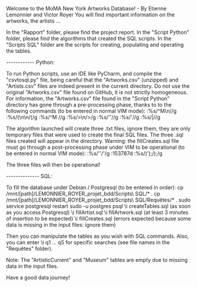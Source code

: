 Welcome to the MoMA New York Artworks Database! - By Etienne Lemonnier and Victor Royer
You will find important information on the artworks, the artists ...

In the "Rapport" folder, please find the project report.
In the "Script Python" folder, please find the algorithms that created the SQL scripts.
In the "Scripts SQL" folder are the scripts for creating, populating and operating the tables.

------------ Python:

To run Python scripts, use an IDE like PyCharm, and compile the "csvtosql.py" file, being careful that the "Artworks.csv" (unzipped) and "Artists.csv" files are indeed present in the current directory. Do not use the original "Artworks.csv" file found on GitHub, it is not strictly homogeneous. For information, the "Artworks.csv" file found in the "Script Python" directory has gone through a pre-processing phase, thanks to to the following commands (to be entered in normal VIM mode):
:%s/^M\n//g
:%s/(\n\n/(/g
:%s/^M //g
:%s/>\n/>/g
:%s/''//g
:%s/'//g
:%s/|//g

The algorithm launched will create three .txt files, ignore them, they are only temporary files that were used to create the final SQL files.
The three .sql files created will appear in the directory.
Warning: the fillCreates.sql file must go through a post-processing phase under VIM to be operational (to be entered in normal VIM mode):
:%s/''/'/g 
:153787d 
:%s/)');/);/g

The three files will then be operational!

-------------- SQL:

To fill the database under Debian / Postgresql (to be entered in order):
cp /mnt/[path]/LEMONNIER_ROYER_projet_bdd/Scripts\ SQL/* .
cp /mnt/[path]/LEMONNIER_ROYER_projet_bdd/Scripts\ SQL/Requêtes/* .
sudo service postgresql restart
sudo -u postgres psql
\i createTables.sql (as soon as you access Postgresql)
\i fillArtist.sql
\i fillArtwork.sql (at least 3 minutes of insertion to be expected)
\i fillCreates.sql (errors expected because some data is missing in the input files: ignore them)

Then you can manipulate the tables as you wish with SQL commands.
Also, you can enter \i q1 ... q5 for specific searches (see file names in the "Requêtes" folder).

Note: The "ArtisticCurrent" and "Museum" tables are empty due to missing data in the input files.


Have a good data journey!
